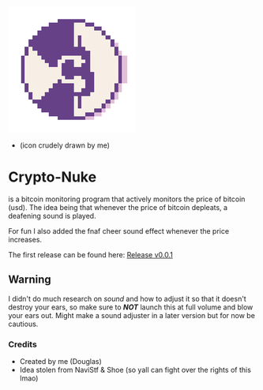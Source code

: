 ![Crypto-Nuke Icon](CryptoNuke/src/main/resources/crypto-nuke.png)
  - (icon crudely drawn by me)

# Crypto-Nuke
is a bitcoin monitoring program that actively monitors the price of bitcoin (usd). The idea being that whenever the price of bitcoin depleats, a deafening sound is played.

For fun I also added the fnaf cheer sound effect whenever the price increases.

The first release can be found here: [Release v0.0.1](https://github.com/chi-qui/crypto-nuke/releases/tag/alpha)

## Warning
I didn't do much research on *sound* and how to adjust it so that it doesn't destroy your ears, so make sure to ***NOT*** launch this at full volume and blow your ears out. Might make a sound adjuster in a later version but for now be cautious.

### Credits
- Created by me (Douglas)
- Idea stolen from NaviStf & Shoe (so yall can fight over the rights of this lmao)
